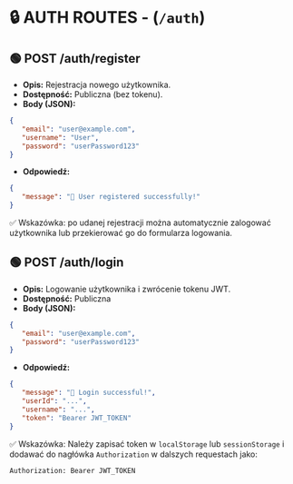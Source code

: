 # 🔒 AUTH ROUTES - (`/auth`)

## 🟢 POST /auth/register

 - **Opis:** Rejestracja nowego użytkownika.
 - **Dostępność:** Publiczna (bez tokenu).
 - **Body (JSON):**

 ```json
 {
    "email": "user@example.com",
    "username": "User",
    "password": "userPassword123"
}
```
 - **Odpowiedź:**
 ```json
 {
    "message": "🍏 User registered successfully!"
}
```

✅ Wskazówka: po udanej rejestracji można automatycznie zalogować użytkownika lub przekierować go do formularza logowania.

## 🟢 POST /auth/login

 - **Opis:** Logowanie użytkownika i zwrócenie tokenu JWT.
 - **Dostępność:** Publiczna
 - **Body (JSON):**

 ```json
 {
    "email": "user@example.com",
    "password": "userPassword123"
}
```
 - **Odpowiedź:**
 ```json
 {
    "message": "🍏 Login successful!",
    "userId": "...",
    "username": "...",
    "token": "Bearer JWT_TOKEN"
}
```

✅ Wskazówka: Należy zapisać token w `localStorage` lub `sessionStorage` i dodawać do nagłówka `Authorization` w dalszych requestach jako: 
```
Authorization: Bearer JWT_TOKEN
```